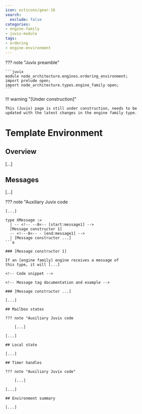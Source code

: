 ```yaml
--- 
icon: octicons/gear-16  
search:
  exclude: false
categories:
- engine-family 
- juvix-module
tags:
- ordering
- engine-environment
---
```



??? note "Juvix preamble"

    ```juvix
    module node_architecture.engines.ordering_environment;
    import prelude open;
    import node_architecture.types.engine_family open;
    ```


!!! warning "[Under construction]"  

    This (Juvix) page is still under construction, needs to be
    updated with the latest changes in the engine family type.

# Template Environment 

## Overview 

[...] 

## Messages  

[...] 

??? note "Auxiliary Juvix code

    [...]

```juvix 
type XMessage :=   
  | -- <!-- --8<-- [start:message1] -->
  [Message constructor 1] 
  -- <!---8<-- - [end:message1] -->
  | [Message constructor ...]
```a

### [Message constructor 1] 

If an [engine family] engine receives a message of
this type, it will [...]

<!-- Code snippet --> 

<!-- Message tag documentation and example --> 

### [Message constructor ...]

[...] 

## Mailbox states 

??? note "Auxiliary Juvix code

    [...]

[...]  

## Local state 

[...] 

## Timer handles 

??? note "Auxiliary Juvix code"

    [...]

[...] 

## Environment summary 

[...]